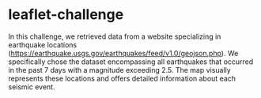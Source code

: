 # leaflet-challenge

In this challenge, we retrieved data from a website specializing in earthquake locations (https://earthquake.usgs.gov/earthquakes/feed/v1.0/geojson.php). We specifically chose the dataset encompassing all earthquakes that occurred in the past 7 days with a magnitude exceeding 2.5. The map visually represents these locations and offers detailed information about each seismic event.
